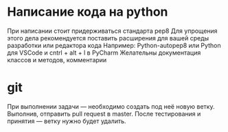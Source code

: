 # Написание кода на python

При написании стоит придерживаться стандарта pep8
Для упрощения этого дела рекомендуется поставить расширения для вашей среды разработки или редактора кода
Например: Python-autopep8 или Python для VSCode и cntrl + alt + l в PyCharm
Желательны документация классов и методов, комментарии

# git

При выполнении задачи — необходимо создать под неё новую ветку. Выполнив,
отправить pull request в master. После тестирования и принятия — ветку нужно будет удалить.
